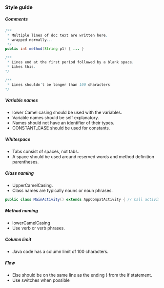 ### Style guide

##### Comments

``` java
/**
 * Multiple lines of doc text are written here,
 * wrapped normally...
 */
public int method(String p1) { ... }
```

``` java
/**
 * Lines end at the first period followed by a blank space.
 * Likes this.
*/
```

``` java
/**
 * Lines shouldn’t be longer than 100 characters
*/
``` 

##### Variable names
- lower Camel casing should be used with the variables.
- Variable names should be self explanatory.
- Names should not have an identifier of their types.
- CONSTANT_CASE should be used for constants.

##### Whitespace
- Tabs consist of spaces, not tabs. 
- A space should be used around reserved words and method definition parentheses.

##### Class naming
- UpperCamelCasing.
- Class names are typically nouns or noun phrases. 

``` java
public class MainActivity() extends AppCompatActivity { // Call activities Activity 
```

##### Method naming
- lowerCamelCasing
- Use verb or verb phrases.

##### Column limit
- Java code has a column limit of 100 characters. 

##### Flow
- Else should be on the same line as the ending } from the if statement.
- Use switches when possible
